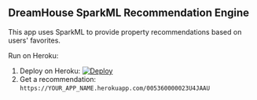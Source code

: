 DreamHouse SparkML Recommendation Engine
---------------------------------------------

This app uses SparkML to provide property recommendations based on users' favorites.

Run on Heroku:

1. Deploy on Heroku: [![Deploy](https://www.herokucdn.com/deploy/button.svg)](https://heroku.com/deploy)
2. Get a recommendation: `https://YOUR_APP_NAME.herokuapp.com/005360000023U4JAAU`
